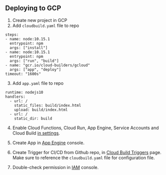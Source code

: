 ## Deploying to GCP

1. Create new project in GCP
2. Add `cloudbuild.yaml` file to repo

```
steps:
- name: node:10.15.1
  entrypoint: npm
  args: ["install"]
- name: node:10.15.1
  entrypoint: npm
  args: ["run", "build"]
- name: "gcr.io/cloud-builders/gcloud"
  args: ["app", "deploy"]
timeout: "1600s"
```

3. Add `app.yaml` file to repo

```
runtime: nodejs10
handlers:
  - url: /
    static_files: build/index.html
    upload: build/index.html
  - url: /
    static_dir: build
```

4. Enable Cloud Functions, Cloud Run, App Engine, Service Accounts and Cloud Build [in settings](https://console.cloud.google.com/cloud-build/settings/service-account).

5. Create App in [App Engine](https://console.cloud.google.com/appengine) console.

6. Create Trigger for CI/CD from Github repo, in [Cloud Build Triggers](https://console.cloud.google.com/cloud-build/triggers) page. Make sure to reference the `cloudbuild.yaml` file for configuration file.

7. Double-check permission in [IAM](https://console.cloud.google.com/iam-admin/iam) console.

